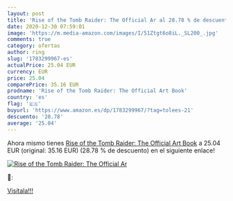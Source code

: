 ```yaml
---
layout: post
title: 'Rise of the Tomb Raider: The Official Ar al 28.78 % de descuento'
date: 2020-12-30 07:59:01
image: 'https://m.media-amazon.com/images/I/51Ztgt6o8iL._SL200_.jpg'
comments: true
category: ofertas
author: ring
slug: '1783299967-es'
actualPrice: 25.04 EUR
currency: EUR
price: 25.04
comparePrice: 35.16 EUR
prodname: 'Rise of the Tomb Raider: The Official Art Book'
country: 'es'
flag: '🇪🇸'
buyurl: 'https://www.amazon.es/dp/1783299967/?tag=tolees-21'
descuento: '28.78'
average: '25.04'
---
```


Ahora mismo tienes [Rise of the Tomb Raider: The Official Art Book](https://www.amazon.es/dp/1783299967/?tag=tolees-21) a 25.04 EUR (original: 35.16 EUR) (28.78 %  de descuento) en el siguiente enlace!

[![Rise of the Tomb Raider: The Official Ar](https://m.media-amazon.com/images/I/51Ztgt6o8iL._SL200_.jpg)](https://www.amazon.es/dp/1783299967/?tag=tolees-21)

🔎:


[Visítala!!!](https://www.amazon.es/dp/1783299967/?tag=tolees-21)
